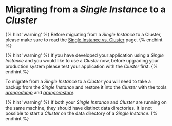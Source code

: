 Migrating from a _Single Instance_ to a _Cluster_
==================================================

{% hint 'warning' %}
Before migrating from a _Single Instance_ to a Cluster,
please make sure to read the 
[Single Instance vs. Cluster](../Architecture/SingleInstanceVsCluster.md)
page.
{% endhint %}

{% hint 'warning' %}
If you have developed your application using a _Single Instance_
and you would like to use a _Cluster_ now, before upgrading your production
system please test your application with the _Cluster_ first.
{% endhint %}

To migrate from a _Single Instance_ to a _Cluster_ you will need
to take a backup from the _Single Instance_ and restore it into
the _Cluster_ with the tools [_arangodump_](../Programs/Arangodump/README.md)
and [_arangorestore_](../Programs/Arangorestore/README.md).

{% hint 'warning' %}
If both your _Single Instance_ and _Cluster_ are running on the same
machine, they should have distinct data directories. It is not possible
to start a _Cluster_ on the data directory of a _Single Instance_.
{% endhint %}

